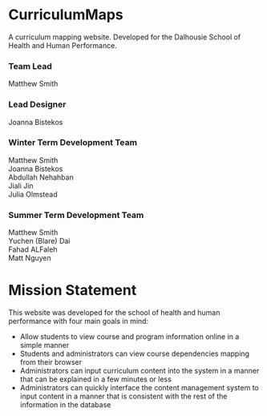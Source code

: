 # CurriculumMaps
A curriculum mapping website. Developed for the Dalhousie School of Health and Human Performance.

### Team Lead
Matthew Smith

### Lead Designer
Joanna Bistekos

### Winter Term Development Team
Matthew Smith  
Joanna Bistekos  
Abdullah Nehahban  
Jiali Jin  
Julia Olmstead  

### Summer Term Development Team
Matthew Smith  
Yuchen (Blare) Dai  
Fahad ALFaleh  
Matt Nguyen  


# Mission Statement
This website was developed for the school of health and human performance with four main goals in mind:
- Allow students to view course and program information online in a simple manner
- Students and administrators can view course dependencies mapping from their browser
- Administrators can input curriculum content into the system in a manner that can be explained in a few minutes or less
- Administrators can quickly interface the content management system to input content in a manner that is consistent with the 
rest of the information in the database

